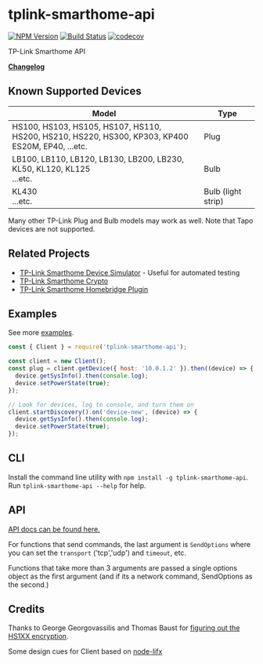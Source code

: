 <!-- markdownlint-disable MD007 MD012 MD033 -->

# tplink-smarthome-api

[![NPM Version](https://img.shields.io/npm/v/tplink-smarthome-api.svg)](https://www.npmjs.com/package/tplink-smarthome-api)
[![Build Status](https://github.com/plasticrake/tplink-smarthome-api/workflows/CI/badge.svg?branch=master)](https://github.com/plasticrake/tplink-smarthome-api/actions?query=workflow%3ACI+branch%3Amaster)
[![codecov](https://codecov.io/gh/plasticrake/tplink-smarthome-api/branch/master/graph/badge.svg)](https://codecov.io/gh/plasticrake/tplink-smarthome-api)

TP-Link Smarthome API

**[Changelog](https://github.com/plasticrake/tplink-smarthome-api/tree/master/CHANGELOG.md)**

## Known Supported Devices

| Model                                                                                                    | Type               |
| -------------------------------------------------------------------------------------------------------- | ------------------ |
| HS100, HS103, HS105, HS107, HS110,<br/>HS200, HS210, HS220, HS300, KP303, KP400<br/>ES20M, EP40, ...etc. | Plug               |
| LB100, LB110, LB120, LB130, LB200, LB230, KL50, KL120, KL125<br/>...etc.                                 | Bulb               |
| KL430<br/>...etc.                                                                                        | Bulb (light strip) |

Many other TP-Link Plug and Bulb models may work as well. Note that Tapo devices are not supported.

## Related Projects

- [TP-Link Smarthome Device Simulator](https://github.com/plasticrake/tplink-smarthome-simulator) - Useful for automated testing
- [TP-Link Smarthome Crypto](https://github.com/plasticrake/tplink-smarthome-crypto)
- [TP-Link Smarthome Homebridge Plugin](https://github.com/plasticrake/homebridge-tplink-smarthome)

## Examples

See more [examples](https://github.com/plasticrake/tplink-smarthome-api/tree/master/examples).

```javascript
const { Client } = require('tplink-smarthome-api');

const client = new Client();
const plug = client.getDevice({ host: '10.0.1.2' }).then((device) => {
  device.getSysInfo().then(console.log);
  device.setPowerState(true);
});

// Look for devices, log to console, and turn them on
client.startDiscovery().on('device-new', (device) => {
  device.getSysInfo().then(console.log);
  device.setPowerState(true);
});
```

## CLI

Install the command line utility with `npm install -g tplink-smarthome-api`. Run `tplink-smarthome-api --help` for help.

## API

[API docs can be found here.](https://plasticrake.github.io/tplink-smarthome-api/)

For functions that send commands, the last argument is `SendOptions` where you can set the `transport` ('tcp','udp') and `timeout`, etc.

Functions that take more than 3 arguments are passed a single options object as the first argument (and if its a network command, SendOptions as the second.)

## Credits

Thanks to George Georgovassilis and Thomas Baust for [figuring out the HS1XX encryption](https://blog.georgovassilis.com/2016/05/07/controlling-the-tp-link-hs100-wi-fi-smart-plug/).

Some design cues for Client based on [node-lifx](https://github.com/MariusRumpf/node-lifx/)
